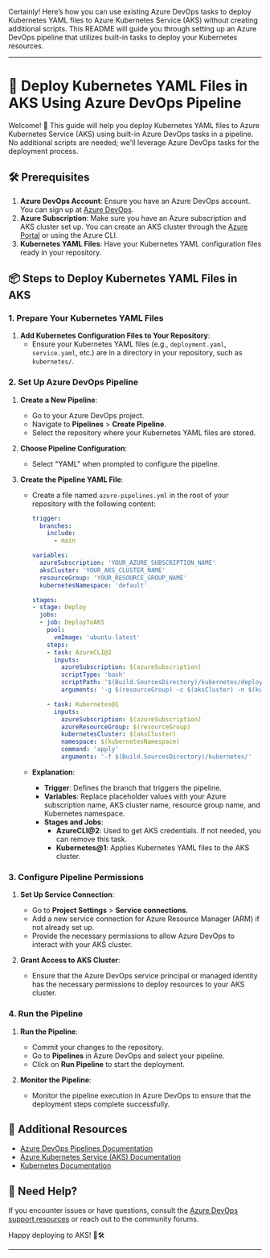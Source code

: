 Certainly! Here’s how you can use existing Azure DevOps tasks to deploy Kubernetes YAML files to Azure Kubernetes Service (AKS) without creating additional scripts. This README will guide you through setting up an Azure DevOps pipeline that utilizes built-in tasks to deploy your Kubernetes resources.

---

# 🚀 Deploy Kubernetes YAML Files in AKS Using Azure DevOps Pipeline

Welcome! 🎉 This guide will help you deploy Kubernetes YAML files to Azure Kubernetes Service (AKS) using built-in Azure DevOps tasks in a pipeline. No additional scripts are needed; we'll leverage Azure DevOps tasks for the deployment process.

## 🛠️ Prerequisites

1. **Azure DevOps Account**: Ensure you have an Azure DevOps account. You can sign up at [Azure DevOps](https://dev.azure.com/).
2. **Azure Subscription**: Make sure you have an Azure subscription and AKS cluster set up. You can create an AKS cluster through the [Azure Portal](https://portal.azure.com/) or using the Azure CLI.
3. **Kubernetes YAML Files**: Have your Kubernetes YAML configuration files ready in your repository.

## 📦 Steps to Deploy Kubernetes YAML Files in AKS

### 1. Prepare Your Kubernetes YAML Files

1. **Add Kubernetes Configuration Files to Your Repository**:
   - Ensure your Kubernetes YAML files (e.g., `deployment.yaml`, `service.yaml`, etc.) are in a directory in your repository, such as `kubernetes/`.

### 2. Set Up Azure DevOps Pipeline

1. **Create a New Pipeline**:
   - Go to your Azure DevOps project.
   - Navigate to **Pipelines** > **Create Pipeline**.
   - Select the repository where your Kubernetes YAML files are stored.

2. **Choose Pipeline Configuration**:
   - Select "YAML" when prompted to configure the pipeline.

3. **Create the Pipeline YAML File**:
   - Create a file named `azure-pipelines.yml` in the root of your repository with the following content:

     ```yaml
     trigger:
       branches:
         include:
           - main

     variables:
       azureSubscription: 'YOUR_AZURE_SUBSCRIPTION_NAME'
       aksCluster: 'YOUR_AKS_CLUSTER_NAME'
       resourceGroup: 'YOUR_RESOURCE_GROUP_NAME'
       kubernetesNamespace: 'default'

     stages:
     - stage: Deploy
       jobs:
       - job: DeployToAKS
         pool:
           vmImage: 'ubuntu-latest'
         steps:
         - task: AzureCLI@2
           inputs:
             azureSubscription: $(azureSubscription)
             scriptType: 'bash'
             scriptPath: '$(Build.SourcesDirectory)/kubernetes/deploy.sh'
             arguments: '-g $(resourceGroup) -c $(aksCluster) -n $(kubernetesNamespace)'

         - task: Kubernetes@1
           inputs:
             azureSubscription: $(azureSubscription)
             azureResourceGroup: $(resourceGroup)
             kubernetesCluster: $(aksCluster)
             namespace: $(kubernetesNamespace)
             command: 'apply'
             arguments: '-f $(Build.SourcesDirectory)/kubernetes/'
     ```

   - **Explanation**:
     - **Trigger**: Defines the branch that triggers the pipeline.
     - **Variables**: Replace placeholder values with your Azure subscription name, AKS cluster name, resource group name, and Kubernetes namespace.
     - **Stages and Jobs**: 
       - **AzureCLI@2**: Used to get AKS credentials. If not needed, you can remove this task.
       - **Kubernetes@1**: Applies Kubernetes YAML files to the AKS cluster.

### 3. Configure Pipeline Permissions

1. **Set Up Service Connection**:
   - Go to **Project Settings** > **Service connections**.
   - Add a new service connection for Azure Resource Manager (ARM) if not already set up.
   - Provide the necessary permissions to allow Azure DevOps to interact with your AKS cluster.

2. **Grant Access to AKS Cluster**:
   - Ensure that the Azure DevOps service principal or managed identity has the necessary permissions to deploy resources to your AKS cluster.

### 4. Run the Pipeline

1. **Run the Pipeline**:
   - Commit your changes to the repository.
   - Go to **Pipelines** in Azure DevOps and select your pipeline.
   - Click on **Run Pipeline** to start the deployment.

2. **Monitor the Pipeline**:
   - Monitor the pipeline execution in Azure DevOps to ensure that the deployment steps complete successfully.

## 📝 Additional Resources

- [Azure DevOps Pipelines Documentation](https://docs.microsoft.com/en-us/azure/devops/pipelines/?view=azure-devops)
- [Azure Kubernetes Service (AKS) Documentation](https://docs.microsoft.com/en-us/azure/aks/)
- [Kubernetes Documentation](https://kubernetes.io/docs/home/)

## 🤝 Need Help?

If you encounter issues or have questions, consult the [Azure DevOps support resources](https://learn.microsoft.com/en-us/azure/devops/support/support?view=azure-devops) or reach out to the community forums.

Happy deploying to AKS! 🚀🛠️

---
